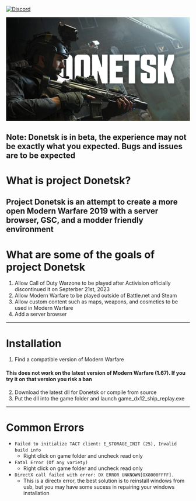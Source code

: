 [![Discord](https://img.shields.io/discord/945420505157083208?color=%237289DA&label=members&logo=discord&logoColor=%23FFFFFF)](https://discord.gg/EtnkMkESQv)

<p align="center">
  <img src="/github/assets/donetskbanner.png?raw=true" />
</p>

## Note: Donetsk is in beta, the experience may not be exactly what you expected. Bugs and issues are to be expected

# What is project Donetsk?
Project Donetsk is an attempt to create a more open Modern Warfare 2019 with a server browser, GSC, and a modder friendly environment
---

# What are some of the goals of project Donetsk
1. Allow Call of Duty Warzone to be played after Activision officially discontinued it on Septerber 21st, 2023
2. Allow Modern Warfare to be played outside of Battle.net and Steam
3. Allow custom content such as maps, weapons, and cosmetics to be used in Modern Warfare
4. Add a server browser
---

# Installation
1. Find a compatible version of Modern Warfare
#### This does not work on the latest version of Modern Warfare (1.67). If you try it on that version you risk a ban
2. Download the latest dll for Donetsk or compile from source
3. Put the dll into the game folder and launch game_dx12_ship_replay.exe
---
# Common Errors
- ```Failed to initialize TACT client: E_STORAGE_INIT (25), Invalid build info ```
  - Right click on game folder and uncheck read only
- ```Fatal Error (Of any variety)```
  - Right click on game folder and uncheck read only
- ```DirectX call failed with error: DX ERROR UNKNOWN[OX8000FFFF]. ```
  - This is a directx error, the best solution is to reinstall windows from usb, but you may have some sucess in repairing your windows installation
